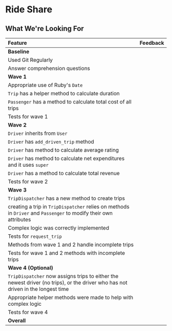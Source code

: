# Ride Share
## What We're Looking For

Feature|Feedback
:------------- | :-------------
**Baseline** |
Used Git Regularly | 
Answer comprehension questions | 
**Wave 1** |
Appropriate use of Ruby's `Date`| 
`Trip` has a helper method to calculate duration| 
`Passenger` has a method to calculate total cost of all trips| 
Tests for wave 1 | 
**Wave 2** |
`Driver` inherits from `User` | 
`Driver` has `add_driven_trip` method | 
`Driver` has method to calculate average rating | 
`Driver` has method to calculate net expenditures and it uses `super` | 
`Driver` has a method to calculate total revenue | 
Tests for wave 2 | 
**Wave 3** |
`TripDispatcher` has a new method to create trips | 
creating a trip in `TripDispatcher` relies on methods in `Driver` and `Passenger` to modify their own attributes | 
Complex logic was correctly implemented | 
Tests for `request_trip` | 
Methods from wave 1 and 2 handle incomplete trips | 
Tests for wave 1 and 2 methods with incomplete trips | 
**Wave 4 (Optional)** |
`TripDispatcher` now assigns trips to either the newest driver (no trips), or the driver who has not driven in the longest time | 
Appropriate helper methods were made to help with complex logic | 
Tests for wave 4 | 
**Overall** | 
